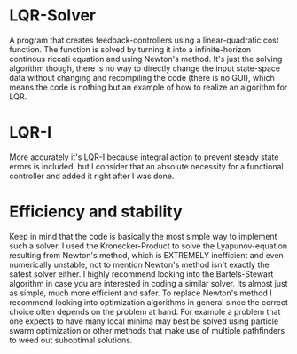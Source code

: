 # LQR-Solver
A program that creates feedback-controllers using a linear-quadratic cost function. The function is solved by turning it into a infinite-horizon continous riccati equation and using Newton's method. It's just the solving algorithm though, there is no way to directly change the input state-space data without changing and recompiling the code (there is no GUI), which means the code is nothing but an example of how to realize an algorithm for LQR.

# LQR-I
More accurately it's LQR-I because integral action to prevent steady state errors is included, but I consider that an absolute necessity for a functional controller and added it right after I was done.

# Efficiency and stability
Keep in mind that the code is basically the most simple way to implement such a solver. I used the Kronecker-Product to solve the Lyapunov-equation resulting from Newton's method, which is EXTREMELY inefficient and even numerically unstable, not to mention Newton's method isn't exactly the safest solver either. I highly recommend looking into the Bartels-Stewart algorithm in case you are interested in coding a similar solver. Its almost just as simple, much more efficient and safer. To replace Newton's method I recommend looking into optimization algorithms in general since the correct choice often depends on the problem at hand. For example a problem that one expects to have many local minima may best be solved using particle swarm optimization or other methods that make use of multiple pathfinders to weed out suboptimal solutions.

